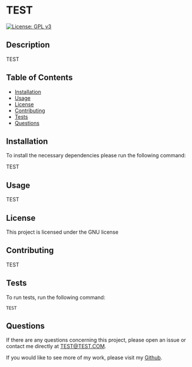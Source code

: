 # TEST
[![License: GPL v3](https://img.shields.io/badge/License-GPLv3-blue.svg)](https://www.gnu.org/licenses/gpl-3.0)

## Description
TEST

## Table of Contents
* [Installation](#Installation)
* [Usage](#Usage)
* [License](#License)
* [Contributing](#Contributing)
* [Tests](#Tests)
* [Questions](#Questions)

## Installation
To install the necessary dependencies please run the following command:

TEST

## Usage
TEST

## License
        
This project is licensed under the GNU license

## Contributing
TEST

## Tests
To run tests, run the following command:

`TEST`

## Questions
If there are any questions concerning this project, please open an issue or contact me directly at TEST@TEST.COM.

If you would like to see more of my work, please visit my [Github](https://github.com/TEST).

